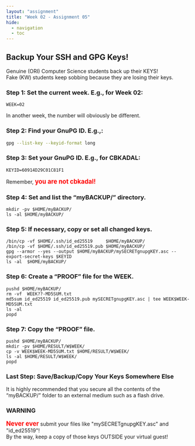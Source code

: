 ```yaml
---
layout: "assignment"
title: "Week 02 - Assignment 05"
hide:
  - navigation
  - toc
---
```


## Backup Your SSH and GPG Keys!

Genuine (ORI) Computer Science students back up their KEYS!  
Fake (KW) students keep sobbing because they are losing their keys.

### Step 1: Set the current week. E.g., for Week 02:
```plaintext
WEEK=02
```

In another week, the number will obviously be different.

### Step 2: Find your GnuPG ID. E.g.,:

```bash
gpg --list-key --keyid-format long
```

### Step 3: Set your GnuPG ID. E.g., for CBKADAL:
```plaintext
KEYID=60914D29C01C81F1
```

Remember, <span style="color:red; font-weight:bold; font-size:larger;">you are not cbkadal!</span>

### Step 4: Set and list the “myBACKUP/” directory.
```plaintext
mkdir -pv $HOME/myBACKUP/
ls -al $HOME/myBACKUP/
```

### Step 5: If necessary, copy or set all changed keys.
```plaintext
/bin/cp -vf $HOME/.ssh/id_ed25519     $HOME/myBACKUP/
/bin/cp -vf $HOME/.ssh/id_ed25519.pub $HOME/myBACKUP/
gpg --armor --yes --output $HOME/myBACKUP/mySECRETgnupgKEY.asc --export-secret-keys $KEYID
ls -al  $HOME/myBACKUP/
```

### Step 6: Create a “PROOF” file for the WEEK.
```plaintext
pushd $HOME/myBACKUP/
rm -vf  WEEK??-MD5SUM.txt
md5sum id_ed25519 id_ed25519.pub mySECRETgnupgKEY.asc | tee WEEK$WEEK-MD5SUM.txt
ls -al
popd
```

### Step 7: Copy the “PROOF” file.
```plaintext
pushd $HOME/myBACKUP/
mkdir -pv $HOME/RESULT/W$WEEK/
cp -v WEEK$WEEK-MD5SUM.txt $HOME/RESULT/W$WEEK/
ls -al $HOME/RESULT/W$WEEK/
popd
```

### Last Step: Save/Backup/Copy Your Keys Somewhere Else
It is highly recommended that you secure all the contents of the “myBACKUP/”
folder to an external medium such as a flash drive.

### WARNING

<span style="color:red; font-weight:bold; font-size:larger;">Never ever</span>
submit your files like "mySECRETgnupgKEY.asc" and "id_ed25519"!<br>
By the way, keep a copy of those keys OUTSIDE your virtual guest!